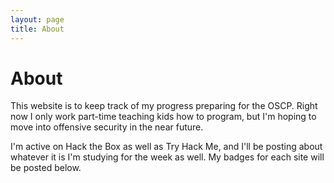 ```yaml
---
layout: page
title: About
---
```


# About

This website is to keep track of my progress preparing for the OSCP. Right now I only work part-time teaching kids how to program, but I'm hoping to move into offensive security in the near future.


I'm active on Hack the Box as well as Try Hack Me, and I'll be posting about whatever it is I'm studying for the week as well. My badges for each site will be posted below.
<br>
<br>

<center><script src="https://tryhackme.com/badge/99318"></script><center>
<br>
<br>

<center><script src="https://www.hackthebox.eu/badge/295408"></script><center>
